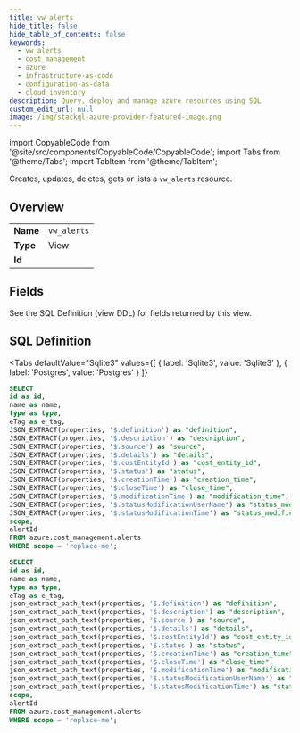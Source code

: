 ```yaml
--- 
title: vw_alerts
hide_title: false
hide_table_of_contents: false
keywords:
  - vw_alerts
  - cost_management
  - azure
  - infrastructure-as-code
  - configuration-as-data
  - cloud inventory
description: Query, deploy and manage azure resources using SQL
custom_edit_url: null
image: /img/stackql-azure-provider-featured-image.png
---
```


import CopyableCode from '@site/src/components/CopyableCode/CopyableCode';
import Tabs from '@theme/Tabs';
import TabItem from '@theme/TabItem';

Creates, updates, deletes, gets or lists a <code>vw_alerts</code> resource.

## Overview
<table><tbody>
<tr><td><b>Name</b></td><td><code>vw_alerts</code></td></tr>
<tr><td><b>Type</b></td><td>View</td></tr>
<tr><td><b>Id</b></td><td><CopyableCode code="azure.cost_management.vw_alerts" /></td></tr>
</tbody></table>

## Fields

See the SQL Definition (view DDL) for fields returned by this view.

## SQL Definition

<Tabs
defaultValue="Sqlite3"
values={[
{ label: 'Sqlite3', value: 'Sqlite3' },
{ label: 'Postgres', value: 'Postgres' }
]}
>
<TabItem value="Sqlite3">

```sql
SELECT
id as id,
name as name,
type as type,
eTag as e_tag,
JSON_EXTRACT(properties, '$.definition') as "definition",
JSON_EXTRACT(properties, '$.description') as "description",
JSON_EXTRACT(properties, '$.source') as "source",
JSON_EXTRACT(properties, '$.details') as "details",
JSON_EXTRACT(properties, '$.costEntityId') as "cost_entity_id",
JSON_EXTRACT(properties, '$.status') as "status",
JSON_EXTRACT(properties, '$.creationTime') as "creation_time",
JSON_EXTRACT(properties, '$.closeTime') as "close_time",
JSON_EXTRACT(properties, '$.modificationTime') as "modification_time",
JSON_EXTRACT(properties, '$.statusModificationUserName') as "status_modification_user_name",
JSON_EXTRACT(properties, '$.statusModificationTime') as "status_modification_time",
scope,
alertId
FROM azure.cost_management.alerts
WHERE scope = 'replace-me';
```

</TabItem>
<TabItem value="Postgres">

```sql
SELECT
id as id,
name as name,
type as type,
eTag as e_tag,
json_extract_path_text(properties, '$.definition') as "definition",
json_extract_path_text(properties, '$.description') as "description",
json_extract_path_text(properties, '$.source') as "source",
json_extract_path_text(properties, '$.details') as "details",
json_extract_path_text(properties, '$.costEntityId') as "cost_entity_id",
json_extract_path_text(properties, '$.status') as "status",
json_extract_path_text(properties, '$.creationTime') as "creation_time",
json_extract_path_text(properties, '$.closeTime') as "close_time",
json_extract_path_text(properties, '$.modificationTime') as "modification_time",
json_extract_path_text(properties, '$.statusModificationUserName') as "status_modification_user_name",
json_extract_path_text(properties, '$.statusModificationTime') as "status_modification_time",
scope,
alertId
FROM azure.cost_management.alerts
WHERE scope = 'replace-me';
```

</TabItem>
</Tabs>
